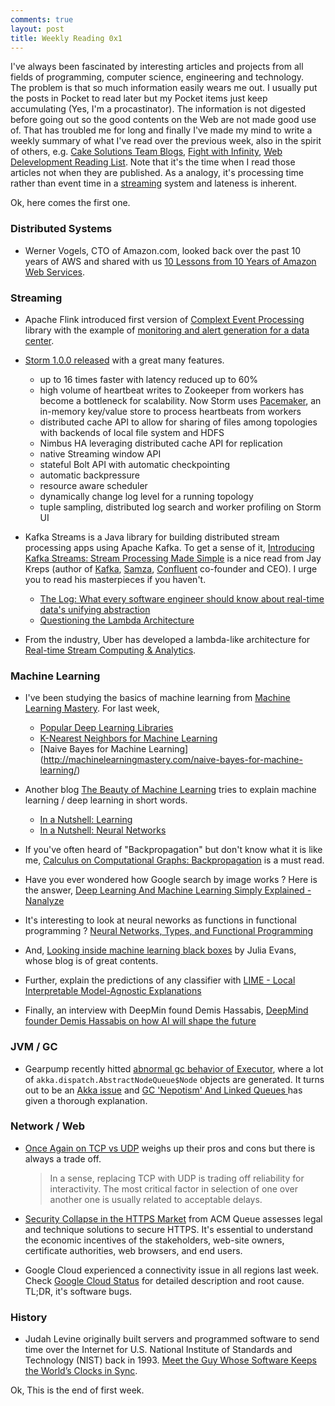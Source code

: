 ```yaml
---
comments: true
layout: post
title: Weekly Reading 0x1
---
```



I've always been fascinated by interesting articles and projects from all fields of programming, computer science, engineering and technology.  
The problem is that so much information easily wears me out. I usually put the posts in Pocket to read later but my Pocket items just keep accumulating (Yes, I'm a procastinator). The information is not digested before going out so the good contents on the Web are not made good use of. That has troubled me for long and finally I've made my mind to write a weekly summary of what I've read over the previous week, also in the spirit of others, e.g. [Cake Solutions Team Blogs](http://www.cakesolutions.net/teamblogs), [Fight with Infinity](https://zx31415.wordpress.com/), [Web Delevelopment Reading List](https://wdrl.info/). Note that it's the time when I read those articles not when they are published. As a analogy, it's processing time rather than event time in a [streaming](https://www.oreilly.com/ideas/the-world-beyond-batch-streaming-101) system and lateness is inherent. 

Ok, here comes the first one. 

### Distributed Systems

* Werner Vogels, CTO of Amazon.com, looked back over the past 10 years of AWS and shared with us [10 Lessons from 10 Years of Amazon Web Services](http://www.allthingsdistributed.com/2016/03/10-lessons-from-10-years-of-aws.html).

### Streaming

* Apache Flink introduced first version of [Complext Event Processing](https://en.wikipedia.org/wiki/Complex_event_processing) library with the example of [monitoring and alert generation for a data center](http://flink.apache.org/news/2016/04/06/cep-monitoring.html). 

* [Storm 1.0.0 released](https://storm.apache.org/2016/04/12/storm100-released.html) with a great many features. 
  
   - up to 16 times faster with latency reduced up to 60%
   - high volume of heartbeat writes to Zookeeper from workers has become a bottleneck for scalability. Now Storm uses [Pacemaker](http://clusterlabs.org/), an in-memory key/value store to process heartbeats from workers
   - distributed cache API to allow for sharing of files among topologies with backends of local file system and HDFS
   - Nimbus HA leveraging distributed cache API for replication
   - native Streaming window API
   - stateful Bolt API with automatic checkpointing
   - automatic backpressure 
   - resource aware scheduler
   - dynamically change log level for a running topology
   - tuple sampling, distributed log search and worker profiling on Storm UI
     
* Kafka Streams is a Java library for building distributed stream processing apps using Apache Kafka. To get a sense of it, [Introducing Kafka Streams: Stream Processing Made Simple](http://www.confluent.io/blog/introducing-kafka-streams-stream-processing-made-simple) is a nice read from Jay Kreps (author of [Kafka](kafka.apache.org), [Samza](samza.apache.org), [Confluent](confluent.io) co-founder and CEO). I urge you to read his masterpieces if you haven't.     
    - [The Log: What every software engineer should know about real-time data's unifying abstraction](https://engineering.linkedin.com/distributed-systems/log-what-every-software-engineer-should-know-about-real-time-datas-unifying)
     - [Questioning the Lambda Architecture
](https://www.oreilly.com/ideas/questioning-the-lambda-architecture)



* From the industry, Uber has developed a lambda-like architecture for [Real-time Stream Computing & Analytics](http://www.infoq.com/presentations/real-time-streaming-uber).



### Machine Learning

* I've been studying the basics of machine learning from [Machine Learning Mastery](http://machinelearningmastery.com/). For last week,
    - [Popular Deep Learning Libraries]( 
http://machinelearningmastery.com/popular-deep-learning-libraries/)
    - [K-Nearest Neighbors for Machine Learning](http://machinelearningmastery.com/k-nearest-neighbors-for-machine-learning/)
    - [Naive Bayes for Machine Learning] 
(http://machinelearningmastery.com/naive-bayes-for-machine-learning/)

* Another blog [The Beauty of Machine Learning](https://thebeautyofml.wordpress.com) tries to explain machine learning / deep learning in short words.
     - [In a Nutshell: Learning](https://thebeautyofml.wordpress.com/2016/04/03/in-a-nutshell-learning/)
     - [In a Nutshell: Neural Networks](https://thebeautyofml.wordpress.com/2016/03/25/in-nutshell-neural-networks/)
     
* If you've often heard of "Backpropagation" but don't know what it is like me, [Calculus on Computational Graphs: Backpropagation](http://colah.github.io/posts/2015-08-Backprop/) is a must read. 

* Have you ever wondered how Google search by image works ? Here is the answer, [Deep Learning And Machine Learning Simply Explained - Nanalyze](http://www.nanalyze.com/2016/01/deep-learning-and-machine-learning-simply-explained/)

* It's interesting to look at neural neworks as functions in functional programming ? [Neural Networks, Types, and Functional Programming](http://colah.github.io/posts/2015-09-NN-Types-FP/)

* And, [Looking inside machine learning black boxes]( 
http://jvns.ca/blog/2016/04/10/why-i-dont-like-black-boxes/) by Julia Evans, whose blog is of great contents. 

* Further, explain the predictions of any classifier with [LIME - Local Interpretable Model-Agnostic Explanations](http://homes.cs.washington.edu/~marcotcr/blog/lime/)

* Finally, an interview with DeepMin found Demis Hassabis, [DeepMind founder Demis Hassabis on how AI will shape the future](http://www.theverge.com/2016/3/10/11192774/demis-hassabis-interview-alphago-google-deepmind-ai)

### JVM / GC

* Gearpump recently hitted [abnormal gc behavior of Executor](https://github.com/gearpump/gearpump/issues/1816), where a lot of `akka.dispatch.AbstractNodeQueue$Node` objects are generated. It turns out to be an [Akka issue](https://github.com/akka/akka/issues/17547) and [GC 'Nepotism' And Linked Queues
](http://psy-lob-saw.blogspot.jp/2016/03/gc-nepotism-and-linked-queues.html) has given a thorough explanation. 

### Network / Web

* [Once Again on TCP vs UDP](http://accu.org/index.php/journals/2180) weighs up their pros and cons but there is always a trade off.

    > In a sense, replacing TCP with UDP is trading off reliability for interactivity. The most critical factor in selection of one over another one is usually related to acceptable delays.

* [Security Collapse in the HTTPS Market](http://queue.acm.org/detail.cfm?id=2673311) from ACM Queue assesses legal and technique solutions to secure HTTPS. It's essential to understand the economic incentives of the stakeholders, web-site owners, certificate authorities, web browsers, and end users. 

* Google Cloud experienced a connectivity issue in all regions last week. Check [Google Cloud Status](https://status.cloud.google.com/incident/compute/16007?post-mortem) for detailed description and root cause. TL;DR, it's software bugs.

### History

* Judah Levine originally built servers and programmed software to send time over the Internet for  U.S. National Institute of Standards and Technology (NIST) back in 1993. [Meet the Guy Whose Software Keeps the World’s Clocks in Sync](http://spectrum.ieee.org/tech-talk/computing/networks/meet-the-guy-whose-software-keeps-the-nations-clocks-in-sync).  

Ok, This is the end of first week.